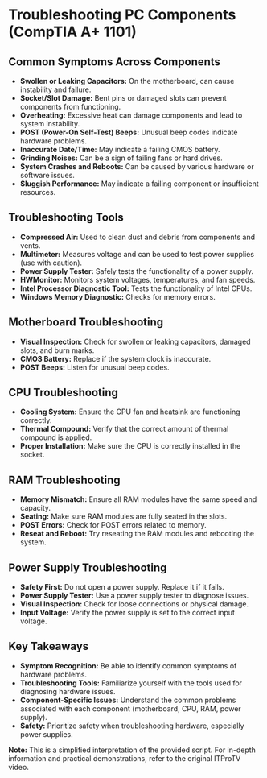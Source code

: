 # Troubleshooting PC Components (CompTIA A+ 1101)

## Common Symptoms Across Components
* **Swollen or Leaking Capacitors:** On the motherboard, can cause instability and failure.
* **Socket/Slot Damage:**  Bent pins or damaged slots can prevent components from functioning.
* **Overheating:**  Excessive heat can damage components and lead to system instability.
* **POST (Power-On Self-Test) Beeps:**  Unusual beep codes indicate hardware problems.
* **Inaccurate Date/Time:**  May indicate a failing CMOS battery.
* **Grinding Noises:**  Can be a sign of failing fans or hard drives.
* **System Crashes and Reboots:**  Can be caused by various hardware or software issues.
* **Sluggish Performance:**  May indicate a failing component or insufficient resources.

## Troubleshooting Tools
* **Compressed Air:** Used to clean dust and debris from components and vents.
* **Multimeter:**  Measures voltage and can be used to test power supplies (use with caution).
* **Power Supply Tester:**  Safely tests the functionality of a power supply.
* **HWMonitor:**  Monitors system voltages, temperatures, and fan speeds.
* **Intel Processor Diagnostic Tool:**  Tests the functionality of Intel CPUs.
* **Windows Memory Diagnostic:**  Checks for memory errors.

## Motherboard Troubleshooting
* **Visual Inspection:**  Check for swollen or leaking capacitors, damaged slots, and burn marks.
* **CMOS Battery:**  Replace if the system clock is inaccurate.
* **POST Beeps:**  Listen for unusual beep codes.

## CPU Troubleshooting
* **Cooling System:**  Ensure the CPU fan and heatsink are functioning correctly.
* **Thermal Compound:**  Verify that the correct amount of thermal compound is applied.
* **Proper Installation:**  Make sure the CPU is correctly installed in the socket.

## RAM Troubleshooting
* **Memory Mismatch:**  Ensure all RAM modules have the same speed and capacity.
* **Seating:**  Make sure RAM modules are fully seated in the slots.
* **POST Errors:**  Check for POST errors related to memory.
* **Reseat and Reboot:**  Try reseating the RAM modules and rebooting the system.

## Power Supply Troubleshooting
* **Safety First:**  Do not open a power supply. Replace it if it fails.
* **Power Supply Tester:**  Use a power supply tester to diagnose issues.
* **Visual Inspection:**  Check for loose connections or physical damage.
* **Input Voltage:**  Verify the power supply is set to the correct input voltage.

## Key Takeaways
* **Symptom Recognition:**  Be able to identify common symptoms of hardware problems.
* **Troubleshooting Tools:**  Familiarize yourself with the tools used for diagnosing hardware issues.
* **Component-Specific Issues:**  Understand the common problems associated with each component (motherboard, CPU, RAM, power supply).
* **Safety:**  Prioritize safety when troubleshooting hardware, especially power supplies.

**Note:** This is a simplified interpretation of the provided script. For in-depth information and practical demonstrations, refer to the original ITProTV video.